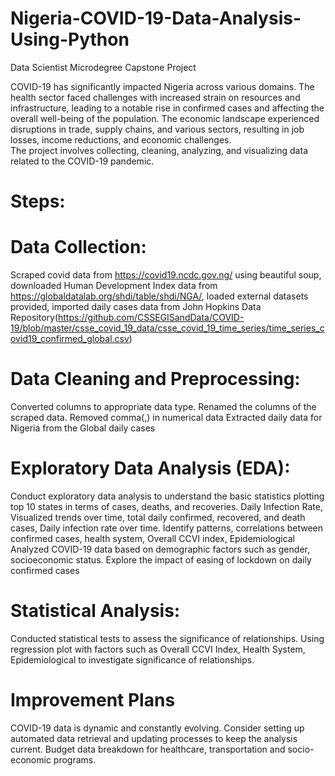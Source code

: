 # Nigeria-COVID-19-Data-Analysis-Using-Python
Data Scientist Microdegree Capstone Project

COVID-19 has significantly impacted Nigeria across various domains. The health sector faced challenges with increased strain on resources and infrastructure, leading to a notable rise in confirmed cases and affecting the overall well-being of the population. The economic landscape experienced disruptions in trade, supply chains, and various sectors, resulting in job losses, income reductions, and economic challenges.  
The project involves collecting, cleaning, analyzing, and visualizing data related to the COVID-19 pandemic. 

# Steps:
# Data Collection:
Scraped covid data from https://covid19.ncdc.gov.ng/ using beautiful soup, downloaded Human Development Index data from https://globaldatalab.org/shdi/table/shdi/NGA/, loaded external datasets provided, imported daily cases data from John Hopkins Data Repository(https://github.com/CSSEGISandData/COVID-19/blob/master/csse_covid_19_data/csse_covid_19_time_series/time_series_covid19_confirmed_global.csv)

#  Data Cleaning and Preprocessing:

Converted columns to appropriate data type.
Renamed the columns of the scraped data.
Removed comma(,) in numerical data
Extracted daily data for Nigeria from the Global daily cases

# Exploratory Data Analysis (EDA):

Conduct exploratory data analysis to understand the basic statistics plotting top 10 states in terms of cases, deaths, and recoveries.
Daily Infection Rate, 
Visualized trends over time, total daily confirmed, recovered, and death cases, Daily infection rate over time.
Identify patterns, correlations between confirmed cases, health system, Overall CCVI index, Epidemiological
Analyzed COVID-19 data based on demographic factors such as gender, socioeconomic status.
Explore the impact of easing of lockdown on daily confirmed cases

# Statistical Analysis:
Conducted statistical tests to assess the significance of relationships. Using regression plot with factors such as Overall CCVI Index,
Health System, Epidemiological to investigate significance of relationships.

# Improvement Plans
COVID-19 data is dynamic and constantly evolving. Consider setting up automated data retrieval and updating processes to keep the analysis current.
Budget data breakdown for healthcare, transportation and socio-economic programs.
